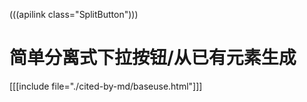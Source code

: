 (((apilink class="SplitButton")))

# 简单分离式下拉按钮/从已有元素生成

[[[include file="./cited-by-md/baseuse.html"]]]